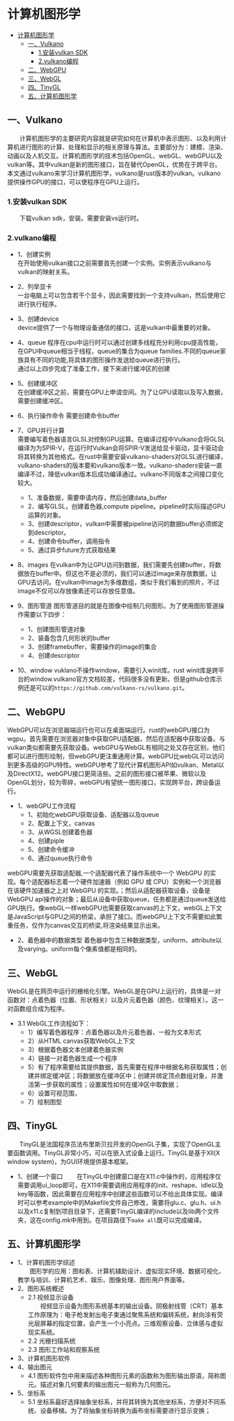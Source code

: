 # 计算机图形学
- [计算机图形学](#计算机图形学)
  - [一、Vulkano](#一vulkano)
    - [1.安装vulkan SDK](#1安装vulkan-sdk)
    - [2.vulkano编程](#2vulkano编程)
  - [二、WebGPU](#二webgpu)
  - [三、WebGL](#三webgl)
  - [四、TinyGL](#四tinygl)
  - [五、计算机图形学](#五计算机图形学)


## 一、Vulkano
&emsp;&emsp;计算机图形学的主要研究内容就是研究如何在计算机中表示图形、以及利用计算机进行图形的计算、处理和显示的相关原理与算法。主要部分为：建模、渲染、动画以及人机交互。计算机图形学的技术包括OpenGL、webGL、webGPU以及vulkan等。其中vulkan是新的图形接口，旨在替代OpenGL，优势在于跨平台。本文通过vulkano来学习计算机图形学，vulkano是rust版本的vulkan。vulkano提供操作GPU的接口，可以使程序在GPU上运行。
### 1.安装vulkan SDK
&emsp;&emsp;下载vulkan sdk，安装。需要安装vs运行时。
### 2.vulkano编程
- 1、创建实例  
在开始使用vulkan接口之前需要首先创建一个实例。实例表示vulkano与vulkan的映射关系。
- 2、列举显卡  
一台电脑上可以包含若干个显卡，因此需要找到一个支持vulkan，然后使用它进行执行程序。
- 3、创建device  
device提供了一个与物理设备通信的接口，这是vulkan中最重要的对象。
- 4、queue
程序在cpu中运行时可以通过创建多线程充分利用cpu提高性能，在GPU中queue相当于线程，queue的集合为queue families.不同的queue家族具有不同的功能,将具体的图形操作发送给queue进行执行。  
通过以上四步完成了准备工作，接下来进行缓冲区的创建
- 5、创建缓冲区  
在创建缓冲区之前，需要在GPU上申请空间。为了让GPU读取以及写入数据，需要创建缓冲区。
- 6、执行操作命令
需要创建命令buffer
- 7、GPU并行计算  
需要编写着色器语言GLSL对控制GPU运算。在编译过程中Vulkano会将GLSL编译为为SPIR-V，在运行时Vulkan会将SPIR-V发送给显卡驱动，显卡驱动会将其转换为其他格式。在rust中需要安装vulkano-shaders对GLSL进行编译，vulkano-shaders的版本要和vulkano版本一致。vulkano-shaders安装一直编译不过，降低vulkan版本后成功编译通过。vulkano不同版本之间接口变化较大。
  - 1、准备数据，需要申请内存，然后创建data_buffer
  - 2、编写GLSL，创建着色器,compute pipeline。pipeline时实际描述GPU运算的对象。
  - 3、创建descriptor，vulkan中需要被pipeline访问的数据buffer必须绑定到descriptor。
  - 4、创建命令buffer，调用指令
  - 5、通过异步future方式获取结果
- 8、images
在vulkan中为让GPU访问到数据，我们需要先创建buffer，将数据放在buffer中。但这也不是必须的，我们可以通过image来存放数据，让GPU去访问。在vulkan中image为多维数组，类似于我们看到的照片，不过image不仅可以存放像素还可以存放任意值。
- 9、图形管道
图形管道目的就是在图像中绘制几何图形。为了使用图形管道操作需要以下四步：
  - 1、创建图形管道对象
  - 2、装备包含几何形状的buffer
  - 3、创建framebuffer，需要操作的image的集合
  - 4、创建descriptor

- 10、window
vuklano不操作window，需要引入winit库。rust winit库是跨平台的window.vulkano官方文档较差，代码很多没有更新。但是github仓库示例还是可以的`https://github.com/vulkano-rs/vulkano.git`。



## 二、WebGPU
WebGPU可以在浏览器端运行也可以在桌面端运行。rust的webGPU接口为wgpu。首先需要在浏览器对象中获取GPU适配器，然后在适配器中获取设备。与vulkan类似都需要先获取设备。webGPU与WebGL有相同之处又存在区别，他们都可以进行图形绘制，但webGPU更注重通用计算。webGPU比webGL可以访问到更多高级的GPU特性。webGPU参考了现代计算机图形API如vulkan、Metal以及DirectX12。webGPU接口更简洁些。之前的图形接口被苹果、微软以及OpenGL划分，较为零碎，webGPU有望统一图形接口，实现跨平台，跨设备运行。
- 1、webGPU工作流程
  * 1、初始化webGPU获取设备、适配器以及queue
  * 2、配置上下文，canvas
  * 3、从WGSL创建着色器
  * 4、创建piple
  * 5、创建命令缓冲
  * 6、通过queue执行命令

webGPU需要先获取适配器,一个适配器代表了操作系统中一个 WebGPU 的实现。每个适配器标志着一个硬件加速器（例如 GPU 或 CPU）实例和一个浏览器在该硬件加速器之上对 WebGPU 的实现。；然后从适配器获取设备，设备是WebGPU api操作的对象；最后从设备中获取queue，任务都是通过queue发送给GPU执行。像webGL一样webGPU也需要获取canvas的上下文，webGL上下文是JavaScript与GPU之间的桥梁，承担了接口。而webGPU上下文不需要如此繁重任务，仅作为canvas交互的桥梁,将渲染结果显示出来。
- 2、着色器中的数据类型
着色器中包含三种数据类型，uniform、attribute以及varying。uniform每个像素值都是相同的。


## 三、WebGL
WebGL是在网页中运行的栅格化引擎。WebGL是在GPU上运行的，具体是一对函数对：点着色器（位置、形状相关）以及片元着色器（颜色、纹理相关）。这一对函数组合成为程序。
- 3.1 WebGL工作流程如下：
  - 1）编写着色器程序：点着色器以及片元着色器，一般为文本形式
  - 2）从HTML canvas获取WebGL上下文 
  - 3）根据着色器文本创建着色器实例
  - 4）链接一对着色器生成一个程序
  - 5）有了程序需要给其提供数据，首先需要在程序中根据名称获取属性；创建并绑定缓冲区；将数据放在缓冲区中；创建并绑定顶点数组对象，并激活第一步获取的属性；设置属性如何在缓冲区中取数据；
  - 6）设置可视范围，
  - 7）绘制图型

## 四、TinyGL
&emsp;&emsp;TinyGL是法国程序员法布里斯贝拉开发的OpenGL子集，实现了OpenGL主要函数调用。TinyGL非常小巧，可以在嵌入式设备上运行。TinyGL是基于Xll(X window system)，为GUI环境提供基本框架。
- 1、创建一个窗口
&emsp;&emsp;在TinyGL中创建窗口是在X11.c中操作的，应用程序仅需要调用ui_loop即可，在X11中需要调用应用程序的init、reshape、idle以及key等函数，因此需要在应用程序中创建这些函数可以不给出具体实现。编译时可以参考example中的Makefile文件自己修改，需要将glu.c、glu.h、ui.h以及x11.c复制到项目目录下，还需要TinyGL编译的include以及lib两个文件夹，这在config.mk中用到。在项目路径下`make all`既可以完成编译。


## 五、计算机图形学
- 1、计算机图形学综述  
&emsp;&emsp;图形学的应用：图和表、计算机辅助设计、虚拟现实环境、数据可视化、教学与培训、计算机艺术、娱乐、图像处理、图形用户界面等。
- 2、图形系统概述
  - 2.1 视频显示设备  
&emsp;&emsp;视频显示设备为图形系统基本的输出设备。阴极射线管（CRT）基本工作原理为：电子枪发射出电子束通过聚焦系统和偏转系统，射向涂有荧光层屏幕的指定位置，会产生一个小亮点。三维观察设备、立体感与虚拟现实系统。
  - 2.2 光栅扫描系统
&emsp;&emsp;
  - 2.3 图形工作站和观察系统
- 3、计算机图形软件
- 4、输出图元
  - 4.1 图形软件包中用来描述各种图形元素的函数称为图形输出原语，简称图元。描述对象几何要素的输出图元一般称为几何图元。
- 5、坐标系
  - 5.1 坐标系最好选择抽象坐标系，并将其转换为其他坐标系，方便对不同系统、设备移植。为了将抽象坐标转换为画布坐标需要进行显示变换；